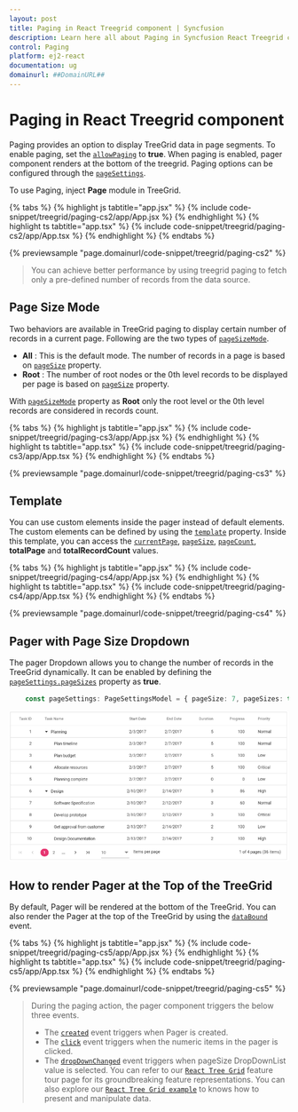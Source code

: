 ```yaml
---
layout: post
title: Paging in React Treegrid component | Syncfusion
description: Learn here all about Paging in Syncfusion React Treegrid component of Syncfusion Essential JS 2 and more.
control: Paging 
platform: ej2-react
documentation: ug
domainurl: ##DomainURL##
---
```


# Paging in React Treegrid component

Paging provides an option to display TreeGrid data in page segments. To enable paging, set the [`allowPaging`](https://ej2.syncfusion.com/react/documentation/api/treegrid/#allowpaging) to **true**. When paging is enabled, pager component renders at the bottom of the treegrid. Paging options can be configured through the [`pageSettings`](https://ej2.syncfusion.com/react/documentation/api/treegrid/#pagesettings).

To use Paging, inject **Page** module in TreeGrid.

{% tabs %}
{% highlight js tabtitle="app.jsx" %}
{% include code-snippet/treegrid/paging-cs2/app/App.jsx %}
{% endhighlight %}
{% highlight ts tabtitle="app.tsx" %}
{% include code-snippet/treegrid/paging-cs2/app/App.tsx %}
{% endhighlight %}
{% endtabs %}

 {% previewsample "page.domainurl/code-snippet/treegrid/paging-cs2" %}

> You can achieve better performance by using treegrid paging to fetch only a pre-defined number of records from the data source.

## Page Size Mode

Two behaviors are available in TreeGrid paging to display certain number of records in a current page. Following are the two types of [`pageSizeMode`](https://ej2.syncfusion.com/react/documentation/api/treegrid/pageSettingsModel/#pagesizemode).

* **All** : This is the default mode. The number of records in a page is based on [`pageSize`](https://ej2.syncfusion.com/react/documentation/api/treegrid/pageSettingsModel/#pagesize) property.
* **Root** : The number of root nodes or the 0th level records to be displayed per page is based on [`pageSize`](https://ej2.syncfusion.com/react/documentation/api/treegrid/pageSettingsModel/#pagesize) property.

With [`pageSizeMode`](https://ej2.syncfusion.com/react/documentation/api/treegrid/pageSettingsModel/#pagesizemode) property as **Root** only the root level or the 0th level records are considered in records count.

{% tabs %}
{% highlight js tabtitle="app.jsx" %}
{% include code-snippet/treegrid/paging-cs3/app/App.jsx %}
{% endhighlight %}
{% highlight ts tabtitle="app.tsx" %}
{% include code-snippet/treegrid/paging-cs3/app/App.tsx %}
{% endhighlight %}
{% endtabs %}

 {% previewsample "page.domainurl/code-snippet/treegrid/paging-cs3" %}

## Template

You can use custom elements inside the pager instead of default elements. The custom elements can be defined by using the [`template`](https://ej2.syncfusion.com/react/documentation/api/treegrid/pageSettingsModel/#template) property. Inside this template, you can access the [`currentPage`](https://ej2.syncfusion.com/react/documentation/api/treegrid/pageSettingsModel/#currentpage), [`pageSize`](https://ej2.syncfusion.com/react/documentation/api/treegrid/pageSettingsModel/#pagesize), [`pageCount`](https://ej2.syncfusion.com/react/documentation/api/treegrid/pageSettingsModel/#pagecount), **totalPage** and **totalRecordCount** values.

{% tabs %}
{% highlight js tabtitle="app.jsx" %}
{% include code-snippet/treegrid/paging-cs4/app/App.jsx %}
{% endhighlight %}
{% highlight ts tabtitle="app.tsx" %}
{% include code-snippet/treegrid/paging-cs4/app/App.tsx %}
{% endhighlight %}
{% endtabs %}

 {% previewsample "page.domainurl/code-snippet/treegrid/paging-cs4" %}

## Pager with Page Size Dropdown

The pager Dropdown allows you to change the number of records in the TreeGrid dynamically. It can be enabled by defining the [`pageSettings.pageSizes`](https://ej2.syncfusion.com/react/documentation/api/treegrid/pageSettingsModel/#pagesizes) property as **true**.

```ts
    const pageSettings: PageSettingsModel = { pageSize: 7, pageSizes: true };
```

![Page size dropdown](images/pagesizes.png)

## How to render Pager at the Top of the TreeGrid

By default, Pager will be rendered at the bottom of the TreeGrid. You can also render the Pager at the top of the TreeGrid by using the [`dataBound`](https://ej2.syncfusion.com/react/documentation/api/treegrid/#databound) event.

{% tabs %}
{% highlight js tabtitle="app.jsx" %}
{% include code-snippet/treegrid/paging-cs5/app/App.jsx %}
{% endhighlight %}
{% highlight ts tabtitle="app.tsx" %}
{% include code-snippet/treegrid/paging-cs5/app/App.tsx %}
{% endhighlight %}
{% endtabs %}

 {% previewsample "page.domainurl/code-snippet/treegrid/paging-cs5" %}

> During the paging action, the pager component triggers the below three events.
> * The [`created`](https://ej2.syncfusion.com/react/documentation/api/pager/#created) event triggers when Pager is created.
> * The [`click`](https://ej2.syncfusion.com/react/documentation/api/pager/#click) event triggers when the numeric items in the pager is clicked.
> * The [`dropDownChanged`](https://ej2.syncfusion.com/react/documentation/api/pager/#dropdownchanged) event triggers when pageSize DropDownList value is selected.
> You can refer to our [`React Tree Grid`](https://www.syncfusion.com/react-components/react-tree-grid) feature tour page for its groundbreaking feature representations. You can also explore our [`React Tree Grid example`](https://ej2.syncfusion.com/react/demos/#/material/treegrid/treegrid-overview) to knows how to present and manipulate data.
